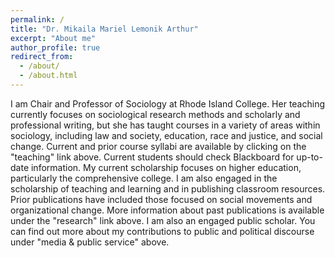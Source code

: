 ```yaml
---
permalink: /
title: "Dr. Mikaila Mariel Lemonik Arthur"
excerpt: "About me"
author_profile: true
redirect_from: 
  - /about/
  - /about.html
---
```

I am Chair and Professor of Sociology at Rhode Island College. Her teaching currently focuses on sociological research methods and scholarly and professional writing, but she has taught courses in a variety of areas within sociology, including law and society, education, race and justice, and social change. Current and prior course syllabi are available by clicking on the "teaching" link above. Current students should check Blackboard for up-to-date information. My current scholarship focuses on higher education, particularly the comprehensive college. I am also engaged in the scholarship of teaching and learning and in publishing classroom resources. Prior publications have included those focused on social movements and organizational change. More information about past publications is available under the "research" link above. I am also an engaged public scholar. You can find out more about my contributions to public and political discourse under "media & public service" above.
